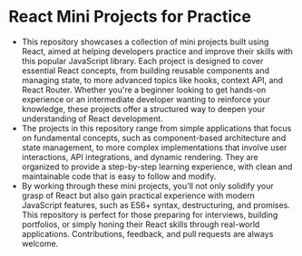 # React Mini Projects for Practice
- This repository showcases a collection of mini projects built using React, aimed at helping developers practice and improve their skills with this popular JavaScript library. Each project is designed to cover essential React concepts, from building reusable components and managing state, to more advanced topics like hooks, context API, and React Router. Whether you're a beginner looking to get hands-on experience or an intermediate developer wanting to reinforce your knowledge, these projects offer a structured way to deepen your understanding of React development.
- The projects in this repository range from simple applications that focus on fundamental concepts, such as component-based architecture and state management, to more complex implementations that involve user interactions, API integrations, and dynamic rendering. They are organized to provide a step-by-step learning experience, with clean and maintainable code that is easy to follow and modify.
- By working through these mini projects, you'll not only solidify your grasp of React but also gain practical experience with modern JavaScript features, such as ES6+ syntax, destructuring, and promises. This repository is perfect for those preparing for interviews, building portfolios, or simply honing their React skills through real-world applications. Contributions, feedback, and pull requests are always welcome.
